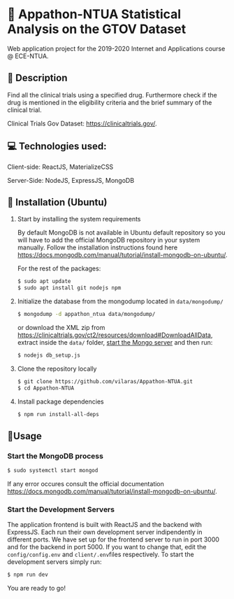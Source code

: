 # :pill: Appathon-NTUA  Statistical Analysis on the GTOV Dataset

Web application project for the 2019-2020 Internet and Applications course @ ECE-NTUA.



## :memo: Description

Find all the clinical trials using a specified drug. Furthermore check if the drug is mentioned in the eligibility criteria and the brief summary of the clinical trial.



Clinical Trials Gov Dataset: https://clinicaltrials.gov/.



## :computer: Technologies used:

Client-side: ReactJS, MaterializeCSS

Server-Side: NodeJS, ExpressJS, MongoDB



## **:hammer:** Installation (Ubuntu)

1. Start by installing the system requirements 

   By default MongoDB is not available in Ubuntu default repository so you will have to add the official MongoDB repository in your system manually. Follow the installation instructions found here https://docs.mongodb.com/manual/tutorial/install-mongodb-on-ubuntu/.

   

   For the rest of the packages:

   ```bash
   $ sudo apt update
   $ sudo apt install git nodejs npm 
   ```

   

2. Initialize the database from the mongodump located in `data/mongodump/`

   ```bash
   $ mongodump -d appathon_ntua data/mongodump/
   ```
   
   or download the XML zip from https://clinicaltrials.gov/ct2/resources/download#DownloadAllData, extract inside the `data/` folder, [start the Mongo server](#Usage) and then run:
   
   ``` bash
   $ nodejs db_setup.js 
   ```
   
   
   
3. Clone the repository locally

   ```bash
   $ git clone https://github.com/vilaras/Appathon-NTUA.git
   $ cd Appathon-NTUA
   ```

   

4. Install package dependencies

   ```bash
   $ npm run install-all-deps 
   ```



##  :tada:Usage

### Start the MongoDB process 

```bash
$ sudo systemctl start mongod
```

If any error occures consult the official documentation https://docs.mongodb.com/manual/tutorial/install-mongodb-on-ubuntu/.

### Start the Development Servers

The application frontend is built with ReactJS and the backend with ExpressJS. Each run their own development server indipendently in different ports. We have set up for the frontend server to run in port 3000 and for the backend in port 5000. If you want to change that, edit the `config/config.env` and `client/.env`files respectively. To start the development servers simply run:

```bash
$ npm run dev
```

You are  ready to go! 

